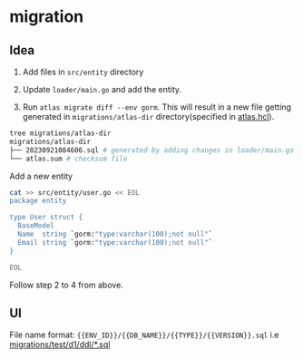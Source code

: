 # migration

## Idea

1. Add files in `src/entity` directory
2. Update `loader/main.go` and add the entity.

3. Run `atlas migrate diff --env gorm`. This will result in a new file getting generated in `migrations/atlas-dir` directory(specified in [atlas.hcl](./atlas.hcl)).

```sh
tree migrations/atlas-dir
migrations/atlas-dir
├── 20230921084606.sql # generated by adding changes in loader/main.go file
└── atlas.sum # checksum file
```

Add a new entity

```sh
cat >> src/entity/user.go << EOL
package entity

type User struct {
  BaseModel
  Name  string `gorm:"type:varchar(100);not null"`
  Email string `gorm:"type:varchar(100);not null"`
}

EOL
```

Follow step 2 to 4 from above.


## UI

File name format: `{{ENV_ID}}/{{DB_NAME}}/{{TYPE}}/{{VERSION}}.sql` i.e [migrations/test/d1/ddl/*.sql](./migrations/test/d1/ddl)
